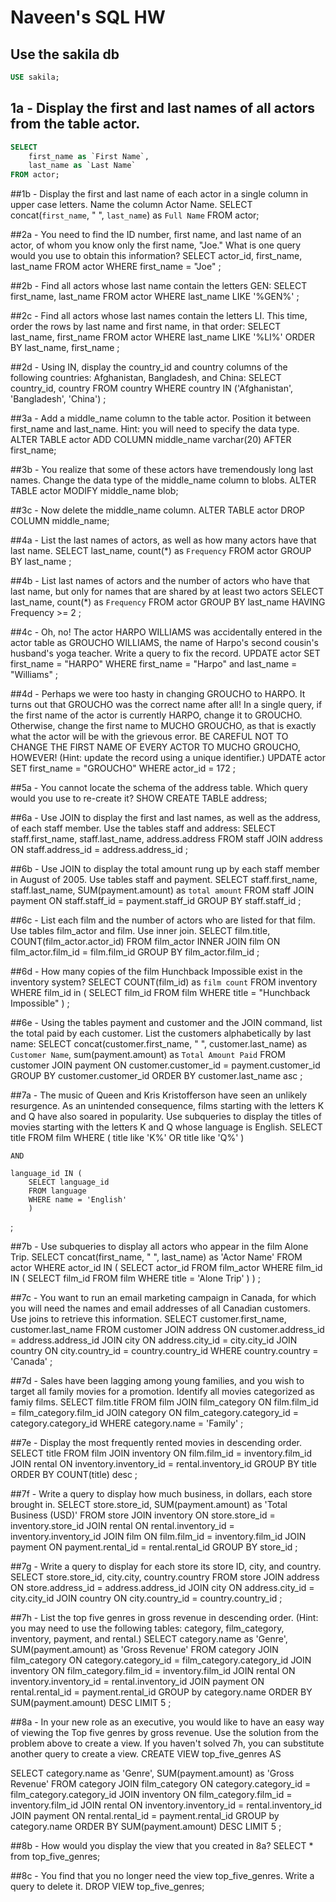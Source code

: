# Naveen's SQL HW

## Use the sakila db

```sql
USE sakila;
```

## 1a - Display the first and last names of all actors from the table actor.

```sql
SELECT
	first_name as `First Name`,
    last_name as `Last Name`
FROM actor;
```

##1b - Display the first and last name of each actor in a single column in upper case letters. Name the column Actor Name.
SELECT concat(`first_name`, " ", `last_name`) as `Full Name`
FROM actor;


##2a - You need to find the ID number, first name, and last name of an actor, of whom you know only the first name, "Joe." What is one query would you use to obtain this information?
SELECT
	actor_id,
    first_name,
    last_name
FROM
	actor
WHERE
	first_name = "Joe"
;

##2b - Find all actors whose last name contain the letters GEN:
SELECT
	first_name,
    last_name
FROM actor
WHERE
	last_name LIKE '%GEN%'
;

##2c - Find all actors whose last names contain the letters LI. This time, order the rows by last name and first name, in that order:
SELECT
    last_name,
    first_name
FROM actor
WHERE
	last_name LIKE '%LI%'
ORDER BY
	last_name,
    first_name
;

##2d - Using IN, display the country_id and country columns of the following countries: Afghanistan, Bangladesh, and China:
SELECT
	country_id,
    country
FROM
	country
WHERE
	country IN ('Afghanistan', 'Bangladesh', 'China')
;


##3a - Add a middle_name column to the table actor. Position it between first_name and last_name. Hint: you will need to specify the data type.
ALTER TABLE actor
ADD COLUMN middle_name varchar(20) AFTER first_name;

##3b - You realize that some of these actors have tremendously long last names. Change the data type of the middle_name column to blobs.
ALTER TABLE actor MODIFY middle_name blob;

##3c - Now delete the middle_name column.
ALTER TABLE actor DROP COLUMN middle_name;


##4a - List the last names of actors, as well as how many actors have that last name.
SELECT
	last_name,
    count(*) as `Frequency`
FROM
	actor
GROUP BY
	last_name
;

##4b - List last names of actors and the number of actors who have that last name, but only for names that are shared by at least two actors
SELECT
	last_name,
    count(*) as `Frequency`
FROM
	actor
GROUP BY
	last_name
HAVING
	Frequency >= 2
;

##4c - Oh, no! The actor HARPO WILLIAMS was accidentally entered in the actor table as GROUCHO WILLIAMS, the name of Harpo's second cousin's husband's yoga teacher. Write a query to fix the record.
UPDATE
	actor
SET
	first_name = "HARPO"
WHERE
	first_name = "Harpo" and
    last_name = "Williams"
;

##4d - Perhaps we were too hasty in changing GROUCHO to HARPO. It turns out that GROUCHO was the correct name after all! In a single query, if the first name of the actor is currently HARPO, change it to GROUCHO. Otherwise, change the first name to MUCHO GROUCHO, as that is exactly what the actor will be with the grievous error. BE CAREFUL NOT TO CHANGE THE FIRST NAME OF EVERY ACTOR TO MUCHO GROUCHO, HOWEVER! (Hint: update the record using a unique identifier.)
UPDATE
	actor
SET
	first_name = "GROUCHO"
WHERE
	actor_id = 172
;


##5a - You cannot locate the schema of the address table. Which query would you use to re-create it?
SHOW CREATE TABLE address;


##6a - Use JOIN to display the first and last names, as well as the address, of each staff member. Use the tables staff and address:
SELECT
	staff.first_name,
    staff.last_name,
    address.address
FROM staff
JOIN address
ON
	staff.address_id = address.address_id
;

##6b - Use JOIN to display the total amount rung up by each staff member in August of 2005. Use tables staff and payment.
SELECT
	staff.first_name,
    staff.last_name,
    SUM(payment.amount) as `total amount`
FROM staff
JOIN payment
ON
	staff.staff_id = payment.staff_id
GROUP BY
	staff.staff_id
;

##6c - List each film and the number of actors who are listed for that film. Use tables film_actor and film. Use inner join.
SELECT
	film.title,
    COUNT(film_actor.actor_id)
FROM film_actor
INNER JOIN film
ON
	film_actor.film_id = film.film_id
GROUP BY
	film_actor.film_id
;

##6d - How many copies of the film Hunchback Impossible exist in the inventory system?
SELECT
	COUNT(film_id) as `film count`
FROM
	inventory
WHERE film_id in (
	SELECT
		film_id
	FROM
		film
	WHERE
		title = "Hunchback Impossible"
	)
;

##6e - Using the tables payment and customer and the JOIN command, list the total paid by each customer. List the customers alphabetically by last name:
SELECT
	concat(customer.first_name, " ", customer.last_name) as `Customer Name`,
    sum(payment.amount) as `Total Amount Paid`
FROM customer
JOIN payment
ON customer.customer_id = payment.customer_id
GROUP BY
	customer.customer_id
ORDER BY
	customer.last_name asc
;


##7a - The music of Queen and Kris Kristofferson have seen an unlikely resurgence. As an unintended consequence, films starting with the letters K and Q have also soared in popularity. Use subqueries to display the titles of movies starting with the letters K and Q whose language is English.
SELECT title
FROM film
WHERE
	(
	title like 'K%' OR
    title like 'Q%'
    )

    AND

    language_id IN (
		SELECT language_id
		FROM language
		WHERE name = 'English'
		)
;

##7b - Use subqueries to display all actors who appear in the film Alone Trip.
SELECT
	concat(first_name, " ", last_name) as 'Actor Name'
FROM actor
WHERE actor_id IN (
	SELECT actor_id
    FROM film_actor
    WHERE film_id IN (
		SELECT film_id
        FROM film
        WHERE title = 'Alone Trip'
        )
	)
;

##7c - You want to run an email marketing campaign in Canada, for which you will need the names and email addresses of all Canadian customers. Use joins to retrieve this information.
SELECT
	customer.first_name,
    customer.last_name
FROM customer
JOIN address ON customer.address_id = address.address_id
JOIN city ON address.city_id = city.city_id
JOIN country ON city.country_id = country.country_id
WHERE country.country = 'Canada'
;

##7d - Sales have been lagging among young families, and you wish to target all family movies for a promotion. Identify all movies categorized as famiy films.
SELECT film.title
FROM film
JOIN film_category ON film.film_id = film_category.film_id
JOIN category ON film_category.category_id = category.category_id
WHERE category.name = 'Family'
;

##7e - Display the most frequently rented movies in descending order.
SELECT title
FROM film
JOIN inventory ON film.film_id = inventory.film_id
JOIN rental ON inventory.inventory_id = rental.inventory_id
GROUP BY title
ORDER BY COUNT(title) desc
;

##7f - Write a query to display how much business, in dollars, each store brought in.
SELECT
	store.store_id,
    SUM(payment.amount) as 'Total Business (USD)'
FROM store
JOIN inventory ON store.store_id = inventory.store_id
JOIN rental ON rental.inventory_id = inventory.inventory_id
JOIN film ON film.film_id = inventory.film_id
JOIN payment ON payment.rental_id = rental.rental_id
GROUP BY store_id
;

##7g - Write a query to display for each store its store ID, city, and country.
SELECT
	store.store_id,
    city.city,
    country.country
FROM store
JOIN address ON store.address_id = address.address_id
JOIN city ON address.city_id = city.city_id
JOIN country ON city.country_id = country.country_id
;

##7h - List the top five genres in gross revenue in descending order. (Hint: you may need to use the following tables: category, film_category, inventory, payment, and rental.)
SELECT
	category.name as 'Genre',
    SUM(payment.amount) as 'Gross Revenue'
FROM category
JOIN film_category ON category.category_id = film_category.category_id
JOIN inventory ON film_category.film_id = inventory.film_id
JOIN rental ON inventory.inventory_id = rental.inventory_id
JOIN payment ON rental.rental_id = payment.rental_id
GROUP by category.name
ORDER BY SUM(payment.amount) DESC LIMIT 5
;


##8a - In your new role as an executive, you would like to have an easy way of viewing the Top five genres by gross revenue. Use the solution from the problem above to create a view. If you haven't solved 7h, you can substitute another query to create a view.
CREATE VIEW top_five_genres AS

SELECT
	category.name as 'Genre',
    SUM(payment.amount) as 'Gross Revenue'
FROM category
JOIN film_category ON category.category_id = film_category.category_id
JOIN inventory ON film_category.film_id = inventory.film_id
JOIN rental ON inventory.inventory_id = rental.inventory_id
JOIN payment ON rental.rental_id = payment.rental_id
GROUP by category.name
ORDER BY SUM(payment.amount) DESC LIMIT 5
;

##8b - How would you display the view that you created in 8a?
SELECT * from top_five_genres;

##8c - You find that you no longer need the view top_five_genres. Write a query to delete it.
DROP VIEW top_five_genres;

